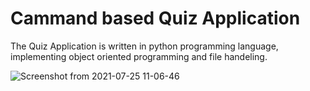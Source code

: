 # Cammand based Quiz Application
The Quiz Application is written in python programming language, implementing object  oriented programming and file handeling.

![Screenshot from 2021-07-25 11-06-46](https://user-images.githubusercontent.com/84331783/126889462-935e70a7-518f-462d-be94-edae0d834d94.png)
